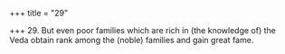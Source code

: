 +++
title = "29"

+++
29. But even poor families which are rich in (the knowledge of) the Veda obtain rank among the (noble) families and gain great fame.
